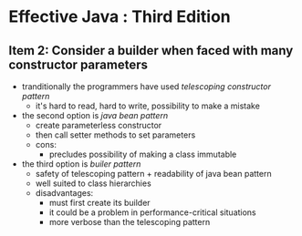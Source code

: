# Effective Java : Third Edition   

## Item 2: Consider a builder when faced with many constructor parameters

- tranditionally the programmers have used *telescoping constructor pattern*
	- it's hard to read, hard to write, possibility to make a mistake
- the second option is *java bean pattern*
	- create parameterless constructor
	- then call setter methods to set parameters
	- cons:
		- precludes possibility of making a class immutable
- the third option is *builer pattern*
	- safety of telescoping pattern + readability of java bean pattern
	- well suited to class hierarchies
	- disadvantages:
		- must first create its builder
		- it could be a problem in performance-critical situations
		- more verbose than the telescoping pattern
